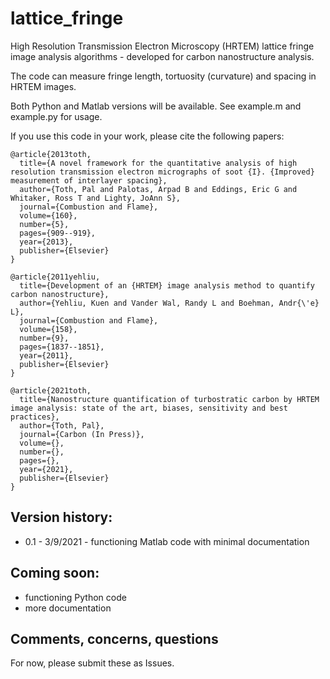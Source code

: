 # lattice_fringe
High Resolution Transmission Electron Microscopy (HRTEM) lattice fringe image analysis algorithms - developed for carbon nanostructure analysis.

The code can measure fringe length, tortuosity (curvature) and spacing in HRTEM images.

Both Python and Matlab versions will be available. See example.m and example.py for usage.

If you use this code in your work, please cite the following papers:

```
@article{2013toth,
  title={A novel framework for the quantitative analysis of high resolution transmission electron micrographs of soot {I}. {Improved} measurement of interlayer spacing},
  author={Toth, Pal and Palotas, Arpad B and Eddings, Eric G and Whitaker, Ross T and Lighty, JoAnn S},
  journal={Combustion and Flame},
  volume={160},
  number={5},
  pages={909--919},
  year={2013},
  publisher={Elsevier}
}

@article{2011yehliu,
  title={Development of an {HRTEM} image analysis method to quantify carbon nanostructure},
  author={Yehliu, Kuen and Vander Wal, Randy L and Boehman, Andr{\'e} L},
  journal={Combustion and Flame},
  volume={158},
  number={9},
  pages={1837--1851},
  year={2011},
  publisher={Elsevier}
}

@article{2021toth,
  title={Nanostructure quantification of turbostratic carbon by HRTEM image analysis: state of the art, biases, sensitivity and best practices},
  author={Toth, Pal},
  journal={Carbon (In Press)},
  volume={},
  number={},
  pages={},
  year={2021},
  publisher={Elsevier}
}
```
## Version history:

- 0.1 - 3/9/2021 - functioning Matlab code with minimal documentation

## Coming soon:

- functioning Python code
- more documentation

## Comments, concerns, questions

For now, please submit these as Issues.

